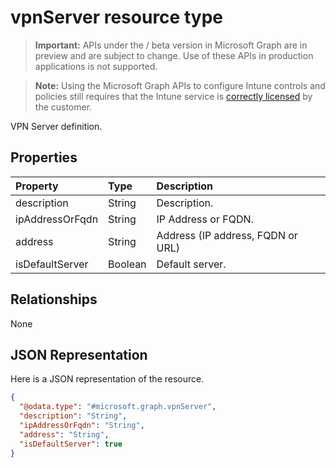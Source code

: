 ﻿# vpnServer resource type

> **Important:** APIs under the / beta version in Microsoft Graph are in preview and are subject to change. Use of these APIs in production applications is not supported.

> **Note:** Using the Microsoft Graph APIs to configure Intune controls and policies still requires that the Intune service is [correctly licensed](https://go.microsoft.com/fwlink/?linkid=839381) by the customer.

VPN Server definition.
## Properties
|Property|Type|Description|
|:---|:---|:---|
|description|String|Description.|
|ipAddressOrFqdn|String|IP Address or FQDN.|
|address|String|Address (IP address, FQDN or URL)|
|isDefaultServer|Boolean|Default server.|

## Relationships
None
## JSON Representation
Here is a JSON representation of the resource.
<!-- {
  "blockType": "resource",
  "keyProperty": "id",
  "@odata.type": "microsoft.graph.vpnServer"
}
-->
``` json
{
  "@odata.type": "#microsoft.graph.vpnServer",
  "description": "String",
  "ipAddressOrFqdn": "String",
  "address": "String",
  "isDefaultServer": true
}
```



